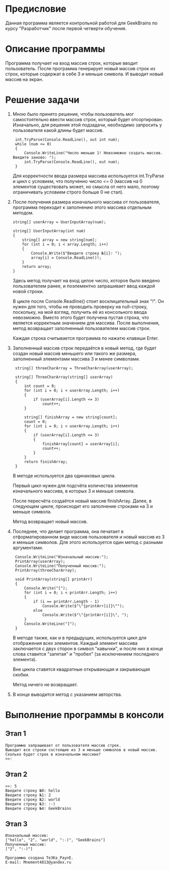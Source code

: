 # Предисловие
Данная программа является контрольной работой для GeekBrains по курсу "Разработчик" после первой четверти обучения.

# Описание программы
Программа получает на вход массив строк, которые вводит пользователь. После программа генерирует  новый массив строк из строк, которые содержат в себе 3 и меньше символа. И выводит новый массив на экран.

# Решение задачи
1) Мною было принято решение, чтобы пользователь мог самостоятельно ввести массив строк, который будет отсортирован. Изначально, для решения этой подзадачи, необходимо запросить у пользователя какой длины будет массив. 
    
        int.TryParse(Console.ReadLine(), out int num);
        while (num <= 0)
        {
            Console.WriteLine("Число меньше 1! Невозможно создать массив. Введите заново: ");
            int.TryParse(Console.ReadLine(), out num);
        }
    Для корректности ввода размера массива используется int.TryParse и цикл с условием, что полученно число <= 0 (массив на 0 элементов существовать может, но смысла от него мало, поэтому ограничивать условием строго больше 0 не стал).
2.  После получения размера изначального массива от пользователя, программа переходит к заполнению этого массива отдельным методом.

        string[] userArray = UserInputArray(num);

        string[] UserInputArray(int num)
        {
            string[] array = new string[num];
            for (int i = 0; i < array.Length; i++)
            {
                Console.Write($"Введите строку №{i}: ");
                array[i] = Console.ReadLine()!;
            }
            return array;
        }
    Здесь метод получает на вход целое число, которое было введено пользователем ранее, и поэлементно запрашивает ввод каждой новой строки.

    В цикле после Console.Readline() стоит восклицательный знак "!". Он нужен для того, чтобы не проводить проверку на null-строку, поскольку, на мой взгляд, получить её из консольного ввода невозможно. Вместо этого будет получена пустая строка, что является корректным значением для массива.
    После выполнения, метод возвращает заполненный пользователем массив строк.

    Каждая строка считывается программа по нажатю клавиши Enter.


3. Заполненный массив строк передаётся в новый метод, где будет создан новый массив меньшего или такого же размера, заполненный элементами массива 3 и менее символами.

        string[] threeCharArray = ThreeCharArray(userArray);

        string[] ThreeCharArray(string[] userArray)
        {
            int count = 0;
            for (int i = 0; i < userArray.Length; i++)
            {
                if (userArray[i].Length <= 3)
                    count++;
            }

            string[] finishArray = new string[count];
            count = 0;
            for (int i = 0; i < userArray.Length; i++)
            {
                if (userArray[i].Length <= 3)
                {
                    finishArray[count] = userArray[i];
                    count++;
                }
            }    
            return finishArray;
        }
    В методе используется два одинаковых цикла.

    Первый цикл нужен для подсчёта количества элементов изначального массива, в которых 3 и меньше символа.
    
    После пересчёта создаётся новый массив finishArray. Далее, в следующем цикле, происходит его заполнение строками на 3 и меньше символа.

    Метод возвращает новый массив.

4. Последнее, что делает программа, она печатает в отформатированном виде массив пользователя и новый массив из 3 и меньше символов. Для этого используется один метод с разными аргументами.

        Console.WriteLine("Изначальный массив:");
        PrintArray(userArray);
        Console.WriteLine("Полученный массив:");
        PrintArray(threeCharArray);

        void PrintArray(string[] printArr)
        {
            Console.Write("[");
            for (int i = 0; i < printArr.Length; i++)
            {
                if (i == printArr.Length - 1)
                    Console.Write($"\"{printArr[i]}\"");
                else
                    Console.Write($"\"{printArr[i]}\", ");
            }
            Console.WriteLine("]");
        }

    В методе также, как и в предыдущих, используется цикл для отображения всех элементов. Каждый элемент массива заключается с двух сторон в символ "кавычки", и после них в конце слова ставится "запятая" и "пробел" (за исключением последнего элемента).
    
    Вне цикла ставятся квадратные открывающая и закрывающая скобки.

    Метод ничего не возвращает.
5. В конце выводится метод с указанием авторства.

# Выполнение программы в консоли

## Этап 1
    Программа запрашивает от пользователя массив строк.
    Выводит все строки состоящие из 3 и меньше символов в новый массив.
    Сколько будет строк в изначальном массиве?
    >>:

## Этап 2
    >>: 5
    Введите строку №0: hello
    Введите строку №1: 2
    Введите строку №2: world
    Введите строку №3: :-)
    Введите строку №4: GeekBrains

## Этап 3
    Изначальный массив:
    ["hello", "2", "world", ":-)", "GeekBrains"]
    Полученный массив:
    ["2", ":-)"]

    Программа создана Te3Ka_PaynE.
    E-mail: Mnement4813@yandex.ru